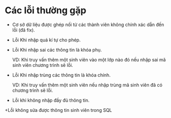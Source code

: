 # Các lỗi thường gặp  
+ Cơ sở dữ liệu được ghép nối từ các thành viên không chính xác dẫn đến lỗi (đã fix).

+ Lỗi Khi nhập quá kí tự cho phép.

+ Lỗi Khi nhập sai các thông tin là khóa phụ.

  VD: Khi truy vấn thêm một sinh viên vào một lớp nào đó nếu nhập sai mã sinh viên chương trình sẽ lỗi.

+ Lỗi Khi nhập trùng các thông tin là khóa chính.

  VD: Khi truy vấn thêm một sinh viên nếu nhập trùng mã sinh viên đã có chương trình sẽ lỗi.
  
+ Lỗi khi không nhập đầy đủ thông tin.

+Lỗi không sửa được thông tin sinh viên trong SQL
